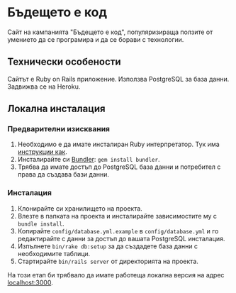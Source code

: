 # Бъдещето е код

Сайт на кампанията "Бъдещето е код", популяризираща ползите от умението да се програмира и да се борави с технологии.

## Технически особености

Сайтът е Ruby on Rails приложение. Използва PostgreSQL за база данни. Задвижва се на Heroku.

## Локална инсталация

### Предварителни изисквания

1. Необходимо е да имате инсталиран Ruby интерпретатор. Тук има [инструкции как](http://2014.fmi.ruby.bg/topics/1).
2. Инсталирайте си [Bundler](http://bundler.io/): `gem install bundler`.
3. Трябва да имате достъп до PostgreSQL база данни и потребител с права да създава бази данни.

### Инсталация

1. Клонирайте си хранилището на проекта.
2. Влезте в папката на проекта и инсталирайте зависимостите му с `bundle install`.
3. Копирайте `config/database.yml.example` в `config/database.yml` и го редактирайте с данни за достъп до вашата PostgreSQL инсталация.
4. Изпълнете `bin/rake db:setup` за да създадете база данни с необходимите таблици.
5. Стартирайте `bin/rails server` от директорията на проекта.

На този етап би трябвало да имате работеща локална версия на адрес [localhost:3000](http://localhost:3000).
